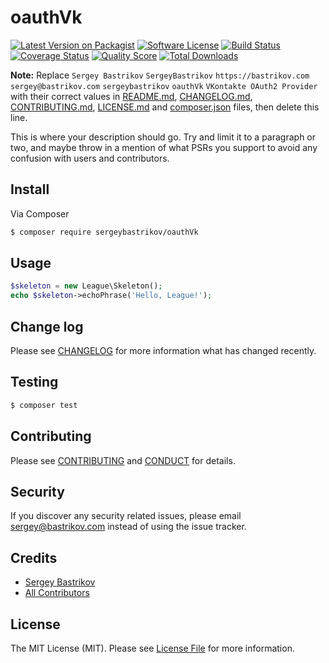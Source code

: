 # oauthVk

[![Latest Version on Packagist][ico-version]][link-packagist]
[![Software License][ico-license]](LICENSE.md)
[![Build Status][ico-travis]][link-travis]
[![Coverage Status][ico-scrutinizer]][link-scrutinizer]
[![Quality Score][ico-code-quality]][link-code-quality]
[![Total Downloads][ico-downloads]][link-downloads]

**Note:** Replace ```Sergey Bastrikov``` ```SergeyBastrikov``` ```https://bastrikov.com``` ```sergey@bastrikov.com``` ```sergeybastrikov``` ```oauthVk``` ```VKontakte OAuth2 Provider``` with their correct values in [README.md](README.md), [CHANGELOG.md](CHANGELOG.md), [CONTRIBUTING.md](CONTRIBUTING.md), [LICENSE.md](LICENSE.md) and [composer.json](composer.json) files, then delete this line.

This is where your description should go. Try and limit it to a paragraph or two, and maybe throw in a mention of what
PSRs you support to avoid any confusion with users and contributors.

## Install

Via Composer

``` bash
$ composer require sergeybastrikov/oauthVk
```

## Usage

``` php
$skeleton = new League\Skeleton();
echo $skeleton->echoPhrase('Hello, League!');
```

## Change log

Please see [CHANGELOG](CHANGELOG.md) for more information what has changed recently.

## Testing

``` bash
$ composer test
```

## Contributing

Please see [CONTRIBUTING](CONTRIBUTING.md) and [CONDUCT](CONDUCT.md) for details.

## Security

If you discover any security related issues, please email sergey@bastrikov.com instead of using the issue tracker.

## Credits

- [Sergey Bastrikov][link-author]
- [All Contributors][link-contributors]

## License

The MIT License (MIT). Please see [License File](LICENSE.md) for more information.

[ico-version]: https://img.shields.io/packagist/v/sergeybastrikov/oauthVk.svg?style=flat-square
[ico-license]: https://img.shields.io/badge/license-MIT-brightgreen.svg?style=flat-square
[ico-travis]: https://img.shields.io/travis/sergeybastrikov/oauthVk/master.svg?style=flat-square
[ico-scrutinizer]: https://img.shields.io/scrutinizer/coverage/g/sergeybastrikov/oauthVk.svg?style=flat-square
[ico-code-quality]: https://img.shields.io/scrutinizer/g/sergeybastrikov/oauthVk.svg?style=flat-square
[ico-downloads]: https://img.shields.io/packagist/dt/sergeybastrikov/oauthVk.svg?style=flat-square

[link-packagist]: https://packagist.org/packages/sergeybastrikov/oauthVk
[link-travis]: https://travis-ci.org/sergeybastrikov/oauthVk
[link-scrutinizer]: https://scrutinizer-ci.com/g/sergeybastrikov/oauthVk/code-structure
[link-code-quality]: https://scrutinizer-ci.com/g/sergeybastrikov/oauthVk
[link-downloads]: https://packagist.org/packages/sergeybastrikov/oauthVk
[link-author]: https://github.com/SergeyBastrikov
[link-contributors]: ../../contributors
